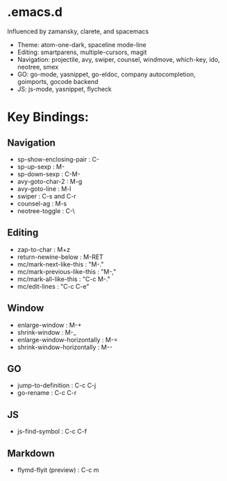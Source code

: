 # .emacs.d

Influenced by zamansky, clarete, and spacemacs

- Theme: atom-one-dark, spaceline mode-line
- Editing: smartparens, multiple-cursors, magit
- Navigation: projectile, avy, swiper, counsel, windmove, which-key, ido, neotree, smex
- GO: go-mode, yasnippet, go-eldoc, company autocompletion, goimports, gocode backend
- JS: js-mode, yasnippet, flycheck


# Key Bindings:

## Navigation

- sp-show-enclosing-pair : C-<escape>
- sp-up-sexp : M-<escape>
- sp-down-sexp : C-M-<escape>
- avy-goto-char-2 : M-g
- avy-goto-line : M-l
- swiper : C-s and C-r
- counsel-ag : M-s
- neotree-toggle : C-\\

## Editing

- zap-to-char : M+z
- return-newine-below : M-RET
- mc/mark-next-like-this : "M-."
- mc/mark-previous-like-this : "M-,"
- mc/mark-all-like-this : "C-c M-."
- mc/edit-lines : "C-c C-e"

## Window

- enlarge-window : M-+
- shrink-window  : M-_
- enlarge-window-horizontally : M-=
- shrink-window-horizontally :  M--

## GO

- jump-to-definition : C-c C-j
- go-rename          : C-c C-r

## JS

- js-find-symbol : C-c C-f

## Markdown

- flymd-flyit (preview) : C-c m
